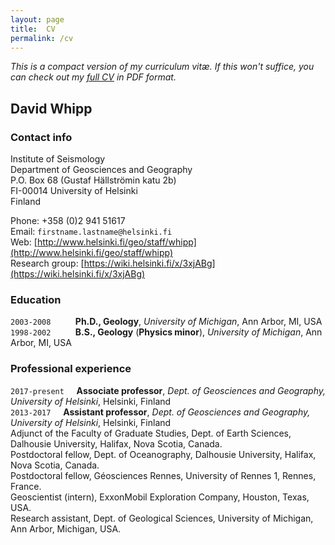 ```yaml
---
layout: page
title:  CV
permalink: /cv
---
```

*This is a compact version of my curriculum vitæ. If this won't suffice, you can check out my [full CV](pdf/whipp_CV.pdf) in PDF format.*

## David Whipp

### Contact info
Institute of Seismology<br/>
Department of Geosciences and Geography<br/>
P.O. Box 68 (Gustaf Hällströmin katu 2b)<br/>
FI-00014 University of Helsinki<br/>
Finland<br/>

Phone: +358 (0)2 941 51617<br/>
Email: ```firstname.lastname@helsinki.fi```<br/>
Web: [http://www.helsinki.fi/geo/staff/whipp](http://www.helsinki.fi/geo/staff/whipp)<br/>
Research group: [https://wiki.helsinki.fi/x/3xjABg](https://wiki.helsinki.fi/x/3xjABg)

### Education
```2003-2008``` &nbsp;&nbsp;&nbsp;&nbsp;&nbsp;&nbsp;&nbsp;&nbsp;&nbsp;**Ph.D., Geology**, *University of Michigan*, Ann Arbor, MI, USA<br/>
```1998-2002``` &nbsp;&nbsp;&nbsp;&nbsp;&nbsp;&nbsp;&nbsp;&nbsp;&nbsp;**B.S., Geology** (**Physics minor**), *University of Michigan*, Ann Arbor, MI, USA

### Professional experience
```2017-present``` &nbsp;&nbsp;&nbsp;&nbsp;**Associate professor**, *Dept. of Geosciences and Geography, University of Helsinki*, Helsinki, Finland<br/>
```2013-2017``` &nbsp;&nbsp;&nbsp;&nbsp;**Assistant professor**, *Dept. of Geosciences and Geography, University of Helsinki*, Helsinki, Finland<br/>
Adjunct of the Faculty of Graduate Studies, Dept. of Earth Sciences, Dalhousie University, Halifax, Nova Scotia, Canada.<br/>
Postdoctoral fellow, Dept. of Oceanography, Dalhousie University, Halifax, Nova Scotia, Canada.<br/>
Postdoctoral fellow, Géosciences Rennes, University of Rennes 1, Rennes, France.<br/>
Geoscientist (intern), ExxonMobil Exploration Company, Houston, Texas, USA.<br/>
Research assistant, Dept. of Geological Sciences, University of Michigan, Ann Arbor, Michigan, USA.<br/>
